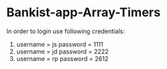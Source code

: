 # Bankist-app-Array-Timers

In order to login use following credentials:
1. username = js
   password = 1111
2. username = jd
   password = 2222
3. username = rp
   password = 2612
